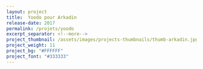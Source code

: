 ```yaml
---
layout: project
title:  Yoodo pour Arkadin
release-date: 2017
permalink: /projets/yoodo
excerpt_separator: <!--more-->
project_thumbnail: /assets/images/projects-thumbnails/thumb-arkadin.jpg
project_weight: 11
project_bg: "#FFFFFF"
project_font: "#333333"
---
```

